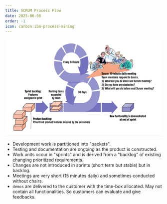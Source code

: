 ```yaml
---
title: SCRUM Process Flow
date: 2025-06-08
order: -1
icon: carbon:ibm-process-mining
---
```


![SCRUM Process Flow](../../img/SCRUM_process.png)

* Development work is partitioned into "packets".
* Testing and documentation are ongoing as the product is constructed.
* Work units occur in "sprints" and is derived from a "backlog" of existing changing prioritized requirements.
* Changes are not introduced in sprints (short term but stable) but in backlog.
* Meetings are very short (15 minutes daily) and sometimes conducted without chairs.
* `demos` are delivered to the customer with the time-box allocated. May not contain all functionalities. So customers can evaluate and give feedbacks.
